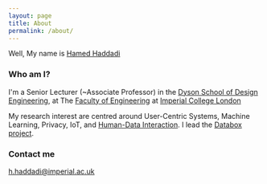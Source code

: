 ```yaml
---
layout: page
title: About
permalink: /about/
---
```


Well, My name is [Hamed Haddadi](http://www.eecs.qmul.ac.uk/~hamed/)

### Who am I?

I'm a Senior Lecturer (~Associate Professor) in the [Dyson School of Design Engineering](http://www.imperial.ac.uk/design-engineering/), at The [Faculty of Engineering](http://www.imperial.ac.uk/engineering/) at [Imperial College London](http://www.imperial.ac.uk)


My research interest are centred around User-Centric Systems, Machine Learning, Privacy, IoT, and [Human-Data Interaction](http://hdiresearch.org). I lead the [Databox project](http://www.databoxproject.uk/). 

### Contact me

[h.haddadi@imperial.ac.uk](mailto:h.haddadi@imperial.ac.uk)
